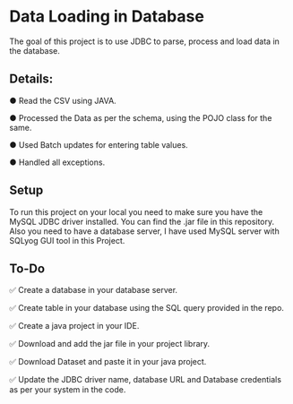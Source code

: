 # Data Loading in Database
The goal of this project is to use JDBC to parse, process and load data in the database.

## Details:
● Read the CSV using JAVA.

● Processed the Data as per the schema, using the POJO class for the same.

● Used Batch updates for entering table values.

● Handled all exceptions.

## Setup
To run this project on your local you need to make sure you have the MySQL JDBC driver installed. You can find the .jar file in this repository. Also you need to have a database server, I have used MySQL server with SQLyog GUI tool in this Project. 

## To-Do 
:white_check_mark: Create a database in your database server.  

:white_check_mark: Create table in your database using the SQL query provided in the repo.   

:white_check_mark: Create a java project in your IDE.

:white_check_mark: Download and add the jar file in your project library.

:white_check_mark: Download Dataset and paste it in your java project.  

:white_check_mark: Update the JDBC driver name, database URL and Database credentials as per your system in the code.

